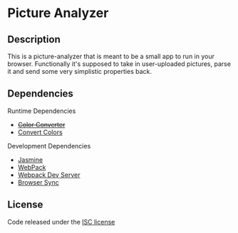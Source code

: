 # Picture Analyzer


## Description

This is a picture-analyzer that is meant to be a small app to run in your browser. Functionally it's supposed to take in user-uploaded pictures, parse it and send some very simplistic properties back.


## Dependencies

Runtime Dependencies
- ~~[Color Converter](https://www.npmjs.com/package/color-convert)~~
- [Convert Colors](https://www.npmjs.com/package/@csstools/convert-colors)

Development Dependencies
- [Jasmine](https://jasmine.github.io/)
- [WebPack](https://webpack.js.org/)
- [Webpack Dev Server](https://webpack.js.org/configuration/dev-server/)
- [Browser Sync](https://browsersync.io/)

## License

Code released under the [ISC license](https://opensource.org/licenses/ISC)

